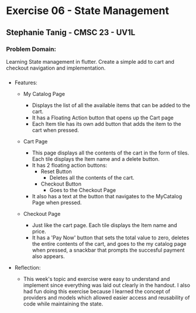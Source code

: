 # Exercise 06 - State Management
## Stephanie Tanig - CMSC 23 - UV1L 
### Problem Domain:
  Learning State management in flutter. Create a simple add to cart and checkout navigation and implementation.
###
- Features:
  - My Catalog Page
    - Displays the list of all the available items that can be added to the cart.
    - It has a Floating Action button that opens up the Cart page
    - Each Item tile has its own add button that adds the item to the cart when pressed.

  - Cart Page
      - This page displays all the contents of the cart in the form of tiles. Each tile displays the Item name and a delete button.
      - It has 2 floating action buttons:
          - Reset Button
              - Deletes all the contents of the cart.
          - Checkout Button
              - Goes to the Checkout Page
      - It also has a text at the button that navigates to the MyCatalog Page when pressed.
        
  - Checkout Page 
     - Just like the cart page. Each tile displays the Item name and price.
     - It has a 'Pay Now' button that sets the total value to zero, deletes the entire contents of the cart, and goes to the my catalog page when pressed, a snackbar that prompts the succesful payment also appears.


- Reflection:
   - This week's topic and exercise were easy to understand and implement since everything was laid out clearly in the handout. I also had fun doing this exercise because I learned the concept of providers and models which allowed easier access and reusability of code while maintaining the state.
